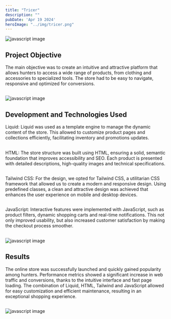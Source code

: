 ```yaml
---
title: "Tricer"
description: ""
pubDate: 'Apr 19 2024'
heroImage: "../img/tricer.png"
---
```



![javascript image](/img/tricer.png)
##
## Project Objective

The main objective was to create an intuitive and attractive platform that allows hunters to access a wide range of products, from clothing and accessories to specialized tools. The store had to be easy to navigate, responsive and optimized for conversions.

##
![javascript image](/img/tripods.png)
## 

## Development and Technologies Used

Liquid: Liquid was used as a template engine to manage the dynamic content of the store. This allowed to customize product pages and collections efficiently, facilitating inventory and promotions updates.
## 
HTML: The store structure was built using HTML, ensuring a solid, semantic foundation that improves accessibility and SEO. Each product is presented with detailed descriptions, high-quality images and technical specifications.
## 
Tailwind CSS: For the design, we opted for Tailwind CSS, a utilitarian CSS framework that allowed us to create a modern and responsive design. Using predefined classes, a clean and attractive design was achieved that enhances the user experience on mobile and desktop devices.
## 
JavaScript: Interactive features were implemented with JavaScript, such as product filters, dynamic shopping carts and real-time notifications. This not only improved usability, but also increased customer satisfaction by making the checkout process smoother.

##
![javascript image](/img/tripods1.png)
## 

## Results

The online store was successfully launched and quickly gained popularity among hunters. Performance metrics showed a significant increase in web traffic and conversions, thanks to the intuitive interface and fast page loading. The combination of Liquid, HTML, Tailwind and JavaScript allowed for easy customization and efficient maintenance, resulting in an exceptional shopping experience.

##
![javascript image](/img/checkout-tricer.png)
## 
